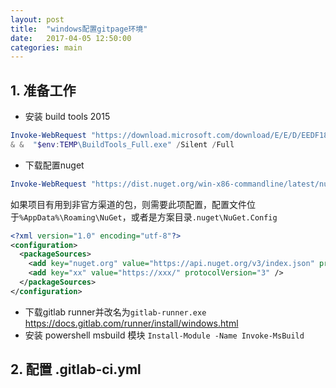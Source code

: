 ```yaml
---
layout: post
title:  "windows配置gitpage环境"
date:   2017-04-05 12:50:00
categories: main
---
```


## 1. 准备工作 
* 安装 build tools 2015 
```powershell
Invoke-WebRequest "https://download.microsoft.com/download/E/E/D/EEDF18A8-4AED-4CE0-BEBE-70A83094FC5A/BuildTools_Full.exe" -OutFile "$env:TEMP\BuildTools_Full.exe" -UseBasicParsing
& &  "$env:TEMP\BuildTools_Full.exe" /Silent /Full
```

* 下载配置nuget 
```powershell
Invoke-WebRequest "https://dist.nuget.org/win-x86-commandline/latest/nuget.exe" -OutFile "C:\windows\nuget.exe" -UseBasicParsing
```
如果项目有用到非官方渠道的包，则需要此项配置，配置文件位于```%AppData%\Roaming\NuGet```，或者是方案目录```.nuget\NuGet.Config```
```xml
<?xml version="1.0" encoding="utf-8"?>
<configuration>
  <packageSources>
    <add key="nuget.org" value="https://api.nuget.org/v3/index.json" protocolVersion="3" />
    <add key="xx" value="https://xxx/" protocolVersion="3" />
  </packageSources>
</configuration>
```


* 下载gitlab runner并改名为```gitlab-runner.exe```  https://docs.gitlab.com/runner/install/windows.html
* 安装 powershell msbuild 模块 ```Install-Module -Name Invoke-MsBuild```

## 2. 配置 .gitlab-ci.yml